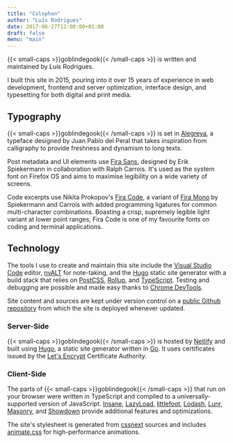 ```yaml
---
title: "Colophon"
author: "Luís Rodrigues"
date: 2017-06-27T12:00:00+01:00
draft: false
menu: "main"
---
```


{{< small-caps >}}goblindegook{{< /small-caps >}} is written and maintained by Luís Rodrigues.

I built this site in 2015, pouring into it over 15 years of experience in web development, frontend and server optimization, interface design, and typesetting for both digital and print media.

## Typography

{{< small-caps >}}goblindegook{{< /small-caps >}} is set in [Alegreya], a typeface designed by Juan Pablo del Peral that takes inspiration from calligraphy to provide freshness and dynamism to long texts.

Post metadata and UI elements use [Fira Sans][Fira], designed by Erik Spiekermann in collaboration with Ralph Carrois. It's used as the system font on Firefox OS and aims to maximise legibility on a wide variety of screens.

Code excerpts use Nikita Prokopov's [Fira Code], a variant of [Fira Mono][Fira] by Spiekermann and Carrois with added programming ligatures for common multi-character combinations. Boasting a crisp, supremely legible light variant at lower point ranges, Fira Code is one of my favourite fonts on coding and terminal applications.

[Alegreya]: http://www.huertatipografica.com/en/fonts/alegreya-ht-pro
[Fira]: https://mozilla.github.io/Fira/
[Fira Code]: https://github.com/tonsky/FiraCode

## Technology

The tools I use to create and maintain this site include the [Visual Studio Code] editor, [nvALT] for note-taking, and the [Hugo] static site generator with a build stack that relies on [PostCSS], [Rollup], and [TypeScript]. Testing and debugging are possible and made easy thanks to [Chrome DevTools].

Site content and sources are kept under version control on a [public Github repository][goblindegook/goblindegook.com] from which the site is deployed whenever updated.

[Chrome DevTools]: https://developer.chrome.com/devtools/
[Hugo]: http://gohugo.io
[nvALT]: http://brettterpstra.com/projects/nvalt/
[PostCSS]: https://twitter.com/PostCSS/
[Rollup]: https://rollupjs.org
[TypeScript]: http://www.typescriptlang.org
[Visual Studio Code]: https://code.visualstudio.com
[goblindegook/goblindegook.com]: https://github.com/goblindegook/goblindegook.com

### Server-Side

{{< small-caps >}}goblindegook{{< /small-caps >}} is hosted by [Netlify] and built using [Hugo], a static site generator written in [Go]. It uses certificates issued by the [Let's Encrypt] Certificate Authority.

[Go]: http://php.net
[Hugo]: http://gohugo.io
[Let's Encrypt]: https://letsencrypt.org
[Netlify]: https://www.netlify.com

### Client-Side

The parts of {{< small-caps >}}goblindegook{{< /small-caps >}} that run on your browser were written in TypeScript and compiled to a universally-supported version of JavaScript. [Insane], [LazyLoad], [littlefoot], [Lodash], [Lunr], [Masonry], and [Showdown] provide additional features and optimizations.

The site's stylesheet is generated from [cssnext] sources and includes [animate.css] for high-performance animations.

[Insane]: https://github.com/bevacqua/insane
[LazyLoad]: https://github.com/verlok/lazyload
[littlefoot]: https://github.com/goblindegook/littlefoot
[Lodash]: https://lodash.com
[Lunr]: https://lunrjs.com/
[Masonry]: http://masonry.desandro.com
[Showdown]: http://showdownjs.github.io/demo/

[animate.css]: https://daneden.github.io/animate.css
[cssnext]: http://cssnext.io
